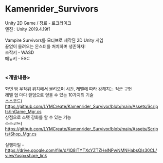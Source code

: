 # Kamenrider_Survivors
Unity 2D Game / 장르 - 로크라이크<br>
엔진 : Unity 2019.4.19f1<br>
<br> 
Vampire Survivors를 모티브로 제작된 2D Unity 게임<br>
끝없이 몰려오는 몬스터를 처치하며 생존하자!<br>
조작키 - WASD<br>
메뉴키 - ESC<br>
<br>
### **<개발내용>**<br>
화면 밖 무작위 위치에서 몰려오며 시간, 레벨에 따라 강해지는 적군 구현<br>
레벨 업 마다 랜덤으로 얻을 수 있는 10가지의 기술<br>
소스코드) https://github.com/LYMCreate/Kamenrider_Survivor/blob/main/Assets/Scripts/InGame_Mgr.cs <br>
상점으로 스탯 강화를 할 수 있는 기능<br>
소스코드) https://github.com/LYMCreate/Kamenrider_Survivor/blob/main/Assets/Scripts/Shop_Mgr.cs <br>
<br>
실행파일 - https://drive.google.com/file/d/1Q8ITYTXcYZTZHelNPwNMNHabsQIs30CL/view?usp=share_link
